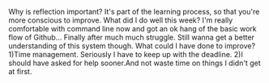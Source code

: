 Why is reflection important?
  It's part of the learning process, so that you're more conscious to improve.
What did I do well this week?
  I'm really comfortable with command line now and got an ok hang of the basic
  work flow of Github... Finally after much much struggle. Still wanna get a
  better understanding of this system though.
What could I have done to improve?
  1)Time management. Seriously I have to keep up with the deadline.
  2)I should have asked for help sooner.And not waste time on things I didn't get
  at first.
